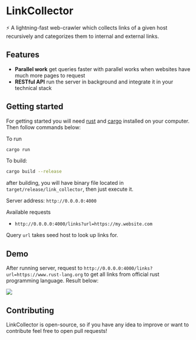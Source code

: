# LinkCollector
⚡ A lightning-fast web-crawler which collects links of a given host recursively and categorizes them to internal and external links. 
## Features
- **Parallel work** get queries faster with parallel works when websites have much more pages to request
- **RESTful API** run the server in background and integrate it in your technical stack

## Getting started
For getting started you will need [rust](https://www.rust-lang.org) and [cargo](https://doc.rust-lang.org/cargo/getting-started/installation.html) installed on your computer. Then follow commands below:

To run

```bash
cargo run
```

To build:

```bash
cargo build --release
```

after building, you will have binary file located in `target/release/link_collector`, then just execute it.

Server address: `http://0.0.0.0:4000`

Available requests

-   `http://0.0.0.0:4000/links?url=https://my.website.com`

Query `url` takes seed host to look up links for.

## Demo

After running server, request to `http://0.0.0.0:4000/links?url=https://www.rust-lang.org` to get all links from official rust programming language. Result below:

<image src="assets/demo.png">

## Contributing

LinkCollector is open-source, so if you have any idea to improve or want to contribute feel free to open pull requests!
